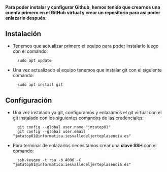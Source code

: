 #### Para poder instalar y configurar Github, hemos tenido que crearnos una cuenta primero en el GitHub virtual y crear un repositorio para así poder enlazarlo después.


## Instalación
* Tenemos que actualizar primero el equipo para poder instalarlo luego con el comando:


        sudo apt update


* Una vez actualizado el equipo tenemos que instalar git con el siguiente comando:


        sudo apt install git


## Configuración
* Una vez instalado ya git, configuramos y enlazamos el git virtual con el git instalado con los siguientes comandos de las credenciales:


        git config --global user.name "jmtatop01"
        git config --global user.email "jmtatop01@informatica.iesvalledeljerteplasencia.es"


* Para terminar de enlazarlos necesitamos crear una **clave SSH** con el comando:


        ssh-keygen -t rsa -b 4096 -C "jmtatop01@informatica.iesvalledeljerteplasencia.es"

